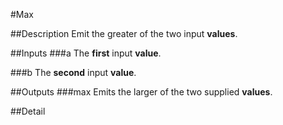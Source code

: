 #Max

##Description
Emit the greater of the two input **values**.

##Inputs
###a
The **first** input **value**.

###b
The **second** input **value**.

##Outputs
###max
Emits the larger of the two supplied **values**.

##Detail

